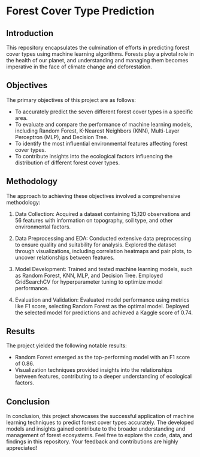 # Forest Cover Type Prediction

## Introduction
This repository encapsulates the culmination of efforts in predicting forest cover types using machine learning algorithms. Forests play a pivotal role in the health of our planet, and understanding and managing them becomes imperative in the face of climate change and deforestation.

## Objectives
The primary objectives of this project are as follows:

* To accurately predict the seven different forest cover types in a specific area.
* To evaluate and compare the performance of machine learning models, including Random Forest, K-Nearest Neighbors (KNN), Multi-Layer Perceptron (MLP), and Decision Tree.
* To identify the most influential environmental features affecting forest cover types.
* To contribute insights into the ecological factors influencing the distribution of different forest cover types.

## Methodology
The approach to achieving these objectives involved a comprehensive methodology:

1. Data Collection:
Acquired a dataset containing 15,120 observations and 56 features with information on topography, soil type, and other environmental factors.

2. Data Preprocessing and EDA:
Conducted extensive data preprocessing to ensure quality and suitability for analysis.
Explored the dataset through visualizations, including correlation heatmaps and pair plots, to uncover relationships between features.

3. Model Development:
Trained and tested machine learning models, such as Random Forest, KNN, MLP, and Decision Tree.
Employed GridSearchCV for hyperparameter tuning to optimize model performance.

4. Evaluation and Validation:
Evaluated model performance using metrics like F1 score, selecting Random Forest as the optimal model.
Deployed the selected model for predictions and achieved a Kaggle score of 0.74.


## Results
The project yielded the following notable results:
* Random Forest emerged as the top-performing model with an F1 score of 0.86.
* Visualization techniques provided insights into the relationships between features, contributing to a deeper understanding of ecological factors.

## Conclusion
In conclusion, this project showcases the successful application of machine learning techniques to predict forest cover types accurately. The developed models and insights gained contribute to the broader understanding and management of forest ecosystems. Feel free to explore the code, data, and findings in this repository. Your feedback and contributions are highly appreciated!
